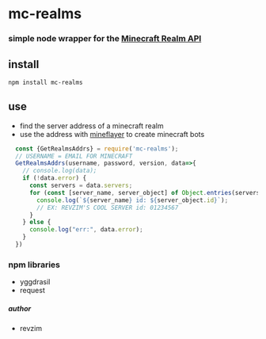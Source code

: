 # mc-realms
### simple node wrapper for the [Minecraft Realm API](https://pc.realms.minecraft.net/)

## install
`npm install mc-realms`

## use
* find the server address of a minecraft realm
* use the address with [mineflayer](https://github.com/PrismarineJS/mineflayer) to create minecraft bots
```javascript
  const {GetRealmsAddrs} = require('mc-realms');
  // USERNAME = EMAIL FOR MINECRAFT
  GetRealmsAddrs(username, password, version, data=>{
    // console.log(data);
    if (!data.error) {
      const servers = data.servers;
      for (const [server_name, server_object] of Object.entries(servers)) {
        console.log(`${server_name} id: ${server_object.id}`);
        // EX: REVZIM'S COOL SERVER id: 01234567 
      }
    } else {
      console.log("err:", data.error);
    }
  })
```

### npm libraries
* yggdrasil
* request

##### author
* revzim
